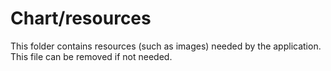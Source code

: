 # Chart/resources

This folder contains resources (such as images) needed by the application. This file can
be removed if not needed.

